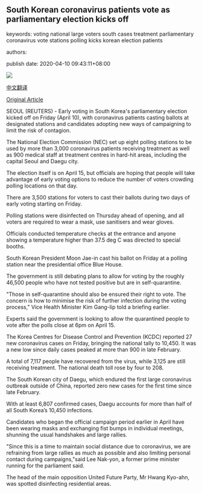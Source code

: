 ## South Korean coronavirus patients vote as parliamentary election kicks off

keywords: voting national large voters south cases treatment parliamentary coronavirus vote stations polling kicks korean election patients

authors: 

publish date: 2020-04-10 09:43:11+08:00

![](https://www.straitstimes.com/sites/default/files/styles/x_large/public/articles/2020/04/10/ab_vote_100420.jpg?itok=wgu6L7Oh)

[中文翻译](South%20Korean%20coronavirus%20patients%20vote%20as%20parliamentary%20election%20kicks%20off_zh.md)

[Original Article](https://www.straitstimes.com/asia/east-asia/south-korean-coronavirus-patients-vote-as-parliamentary-election-kicks-off)

SEOUL (REUTERS) - Early voting in South Korea's parliamentary election kicked off on Friday (April 10), with coronavirus patients casting ballots at designated stations and candidates adopting new ways of campaigning to limit the risk of contagion.

The National Election Commission (NEC) set up eight polling stations to be used by more than 3,000 coronavirus patients receiving treatment as well as 900 medical staff at treatment centres in hard-hit areas, including the capital Seoul and Daegu city.

The election itself is on April 15, but officials are hoping that people will take advantage of early voting options to reduce the number of voters crowding polling locations on that day.

There are 3,500 stations for voters to cast their ballots during two days of early voting starting on Friday.

Polling stations were disinfected on Thursday ahead of opening, and all voters are required to wear a mask, use sanitisers and wear gloves.

Officials conducted temperature checks at the entrance and anyone showing a temperature higher than 37.5 deg C was directed to special booths.

South Korean President Moon Jae-in cast his ballot on Friday at a polling station near the presidential office Blue House.

The government is still debating plans to allow for voting by the roughly 46,500 people who have not tested positive but are in self-quarantine.

"Those in self-quarantine should also be ensured their right to vote. The concern is how to minimise the risk of further infection during the voting process," Vice Health Minister Kim Gang-lip told a briefing earlier.

Experts said the government is looking to allow the quarantined people to vote after the polls close at 6pm on April 15.

The Korea Centres for Disease Control and Prevention (KCDC) reported 27 new coronavirus cases on Friday, bringing the national tally to 10,450. It was a new low since daily cases peaked at more than 900 in late February.

A total of 7,117 people have recovered from the virus, while 3,125 are still receiving treatment. The national death toll rose by four to 208.

The South Korean city of Daegu, which endured the first large coronavirus outbreak outside of China, reported zero new cases for the first time since late February.

With at least 6,807 confirmed cases, Daegu accounts for more than half of all South Korea’s 10,450 infections.

Candidates who began the official campaign period earlier in April have been wearing masks and exchanging fist bumps in individual meetings, shunning the usual handshakes and large rallies.

"Since this is a time to maintain social distance due to coronavirus, we are refraining from large rallies as much as possible and also limiting personal contact during campaigns,"said Lee Nak-yon, a former prime minister running for the parliament said.

The head of the main opposition United Future Party, Mr Hwang Kyo-ahn, was spotted disinfecting residential areas.